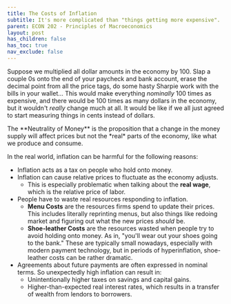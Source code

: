 ```yaml
---
title: The Costs of Inflation
subtitle: It's more complicated than "things getting more expensive".
parent: ECON 202 - Principles of Macroeconomics
layout: post
has_children: false
has_toc: true
nav_exclude: false
---
```


Suppose we multiplied all dollar amounts in the economy by 100.
Slap a couple 0s onto the end of your paycheck and bank account, 
erase the decimal point from all the price tags, 
do some hasty Sharpie work with the bills in your wallet...
This would make everything *nominally* 100 times as expensive,
and there would be 100 times as many dollars in the economy,
but it wouldn't *really* change much at all.
It would be like if we all just agreed to start measuring things in cents instead of dollars.

<aside markdown="block">
The **Neutrality of Money** is the proposition that a change in the money supply 
will affect prices but not the *real* parts of the economy, 
like what we produce and consume.
</aside>

In the real world, inflation can be harmful for the following reasons:
- Inflation acts as a tax on people who hold onto money.
- Inflation can cause relative prices to fluctuate as the economy adjusts.
    - This is especially problematic when talking about the **real wage**, which is the relative price of labor.
- People have to waste real resources responding to inflation.
    - **Menu Costs** are the resources firms spend to update their prices. This includes literally reprinting menus, but also things like redoing market and figuring out what the new prices *should* be.
    - **Shoe-leather Costs** are the resources wasted when people try to avoid holding onto money. As in, "you'll wear out your shoes going to the bank." These are typically small nowadays, especially with modern payment technology, but in periods of hyperinflation, shoe-leather costs can be rather dramatic.
- Agreements about future payments are often expressed in nominal terms. So unexpectedly high inflation can result in:
    - Unintentionally higher taxes on savings and capital gains.
    - Higher-than-expected real interest rates, which results in a transfer of wealth from lendors to borrowers.




<!--
## Inflation as a Tax


## The Direct Costs of Dealing With Inflation


## Relative Price Changes



Inflation can do real harm to the economy, especially when it's large and unexpected.

Suppose that we all spontaneously agreed to start using pennies instead of dollars as our unit of account.
We could just erase the decimal point from price tags, 
add a couple zeros onto the end of everybody's paycheck,
and do some hasty Sharpie work with the bills in your wallet.
Would that really change anything?



- confusion
- relative price changes
- menu costs and shoeleather costs
- making it more difficult to save


First, some definitions from Mankiw:

Inflation Tax
: the revenue the government raises by creating money

Fisher Effect
: the one-for-one adjustment of the nominal interest rate to the inflation rate

The Inflation Fallacy
: Inflation does not in itself reduce people's real purchasing power.

Shoelether costs
: the resources wasted when inflation encourages people to reduce their money holdings

menu costs
: the costs of changing prices

relative-price variability

inflation induced tax distortions on capital gains, interest on savings

confusion

redistribution of wealth (from fisher effect)
-->


<!--I like the flow of the lecture I gave on this topic but it was a bit too much for 50 minutes.-->



